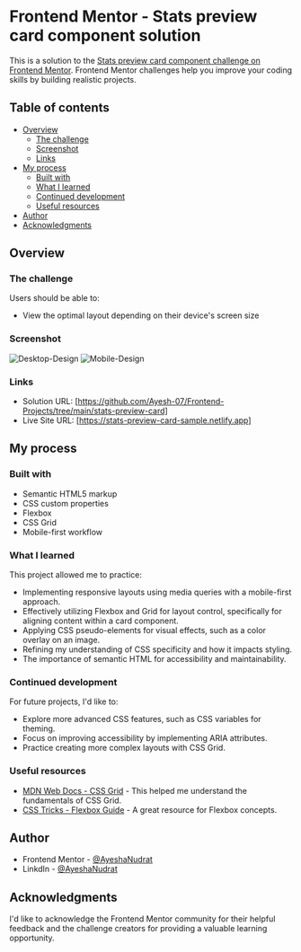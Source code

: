 # Frontend Mentor - Stats preview card component solution

This is a solution to the [Stats preview card component challenge on Frontend Mentor](https://www.frontendmentor.io/challenges/stats-preview-card-component-8JqbgoU62). Frontend Mentor challenges help you improve your coding skills by building realistic projects.

## Table of contents

- [Overview](#overview)
  - [The challenge](#the-challenge)
  - [Screenshot](#screenshot)
  - [Links](#links)
- [My process](#my-process)
  - [Built with](#built-with)
  - [What I learned](#what-i-learned)
  - [Continued development](#continued-development)
  - [Useful resources](#useful-resources)
- [Author](#author)
- [Acknowledgments](#acknowledgments)

## Overview

### The challenge

Users should be able to:

- View the optimal layout depending on their device's screen size

### Screenshot

![Desktop-Design](./design/desktop-design.jpg)
![Mobile-Design](./design/mobile-design.jpg)

### Links

- Solution URL: [https://github.com/Ayesh-07/Frontend-Projects/tree/main/stats-preview-card]
- Live Site URL: [https://stats-preview-card-sample.netlify.app]

## My process

### Built with

- Semantic HTML5 markup
- CSS custom properties
- Flexbox
- CSS Grid
- Mobile-first workflow

### What I learned

This project allowed me to practice:

-   Implementing responsive layouts using media queries with a mobile-first approach.
-   Effectively utilizing Flexbox and Grid for layout control, specifically for aligning content within a card component.
-   Applying CSS pseudo-elements for visual effects, such as a color overlay on an image.
-   Refining my understanding of CSS specificity and how it impacts styling.
-   The importance of semantic HTML for accessibility and maintainability.

### Continued development

For future projects, I'd like to:

-   Explore more advanced CSS features, such as CSS variables for theming.
-   Focus on improving accessibility by implementing ARIA attributes.
-   Practice creating more complex layouts with CSS Grid.


### Useful resources

-   [MDN Web Docs - CSS Grid](https://developer.mozilla.org/en-US/docs/Web/CSS/CSS_Grid_Layout) - This helped me understand the fundamentals of CSS Grid.
-   [CSS Tricks - Flexbox Guide](https://css-tricks.com/snippets/css/a-guide-to-flexbox/) - A great resource for Flexbox concepts.

## Author

- Frontend Mentor - [@AyeshaNudrat](https://www.frontendmentor.io/profile/Ayesh-07)
- LinkdIn - [@AyeshaNudrat](https://www.linkedin.com/in/ayesha-nudrat/)

## Acknowledgments

I'd like to acknowledge the Frontend Mentor community for their helpful feedback and the challenge creators for providing a valuable learning opportunity.
